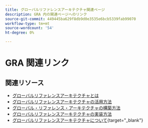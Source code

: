 ```yaml
---
title: グローバルリファレンスアーキテクチャ関連ページ
description: GRA 内の関連ページへのリンク
source-git-commit: 449445ba629f8db9d0e3535e6bcb5339fab99070
workflow-type: tm+mt
source-wordcount: '54'
ht-degree: 0%

---
```


# GRA 関連リンク

## 関連リソース

* [グローバルリファレンスアーキテクチャとは](../global-reference-architecture/what-is-global-reference-architecture.md)
* [グローバルリファレンスアーキテクチャの活用方法](../global-reference-architecture/how-do-you-leverage-global-reference-architecture.md)
* [グローバル・リファレンス・アーキテクチャの構築方法](../global-reference-architecture/how-do-you-architect-global-reference-architecture.md)
* [グローバルリファレンスアーキテクチャの実装方法](../global-reference-architecture/how-do-you-implement-global-reference-architecture.md)
* [グローバルリファレンスアーキテクチャについて](https://experienceleague.adobe.com/docs/commerce-operations/implementation-playbook/architecture/global-reference-architecture/overview.html){target="_blank"}
